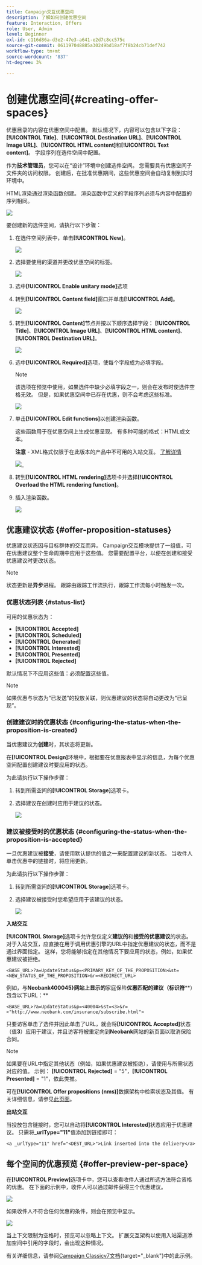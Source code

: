 ```yaml
---
title: Campaign交互优惠空间
description: 了解如何创建优惠空间
feature: Interaction, Offers
role: User, Admin
level: Beginner
exl-id: c116d86a-d3e2-47e3-a641-e2d7c8cc575c
source-git-commit: 061197048885a30249bd18af7f8b24cb71def742
workflow-type: tm+mt
source-wordcount: '837'
ht-degree: 3%

---
```


# 创建优惠空间{#creating-offer-spaces}

优惠目录的内容在优惠空间中配置。 默认情况下，内容可以包含以下字段： **[!UICONTROL Title]**、**[!UICONTROL Destination URL]**、**[!UICONTROL Image URL]**、**[!UICONTROL HTML content]**&#x200B;和&#x200B;**[!UICONTROL Text content]**。 字段序列在选件空间中配置。

作为&#x200B;**技术管理员**，您可以在“设计”环境中创建选件空间。 您需要具有优惠空间子文件夹的访问权限。 创建后，在批准优惠期间，这些优惠空间会自动复制到实时环境中。

HTML渲染通过渲染函数创建。 渲染函数中定义的字段序列必须与内容中配置的序列相同。

![](assets/offer_space_create_009.png)

要创建新的选件空间，请执行以下步骤：

1. 在选件空间列表中，单击&#x200B;**[!UICONTROL New]**。

   ![](assets/offer_space_create_001.png)

1. 选择要使用的渠道并更改优惠空间的标签。

   ![](assets/offer_space_create_002.png)

1. 选中&#x200B;**[!UICONTROL Enable unitary mode]**&#x200B;选项

1. 转到&#x200B;**[!UICONTROL Content field]**&#x200B;窗口并单击&#x200B;**[!UICONTROL Add]**。

   ![](assets/offer_space_create_003.png)

1. 转到&#x200B;**[!UICONTROL Content]**&#x200B;节点并按以下顺序选择字段： **[!UICONTROL Title]**、**[!UICONTROL Image URL]**、**[!UICONTROL HTML content]**、**[!UICONTROL Destination URL]**。

   ![](assets/offer_space_create_004.png)

1. 选中&#x200B;**[!UICONTROL Required]**&#x200B;选项，使每个字段成为必填字段。

   >[!NOTE]
   >
   >该选项在预览中使用，如果选件中缺少必填字段之一，则会在发布时使选件空格无效。 但是，如果优惠空间中已存在优惠，则不会考虑这些标准。

   ![](assets/offer_space_create_005.png)

1. 单击&#x200B;**[!UICONTROL Edit functions]**&#x200B;以创建渲染函数。

   这些函数用于在优惠空间上生成优惠呈现。 有多种可能的格式：HTML或文本。

   **注意** - XML格式仅限于在此版本的产品中不可用的入站交互。 [了解详情](../start/v7-to-v8.md#gs-unavailable-features)

   ![](assets/offer_space_create_006.png)_

1. 转到&#x200B;**[!UICONTROL HTML rendering]**&#x200B;选项卡并选择&#x200B;**[!UICONTROL Overload the HTML rendering function]**。
1. 插入渲染函数。

   ![](assets/offer_space_create_007.png)

## 优惠建议状态 {#offer-proposition-statuses}

优惠建议状态因与目标群体的交互而异。 Campaign交互模块提供了一组值，可在优惠建议整个生命周期中应用于这些值。 您需要配置平台，以便在创建和接受优惠建议时更改状态。

>[!NOTE]
>
>状态更新是&#x200B;**异步**&#x200B;进程。 跟踪由跟踪工作流执行，跟踪工作流每小时触发一次。

### 优惠状态列表 {#status-list}

可用的优惠状态为：

* **[!UICONTROL Accepted]**
* **[!UICONTROL Scheduled]**
* **[!UICONTROL Generated]**
* **[!UICONTROL Interested]**
* **[!UICONTROL Presented]**
* **[!UICONTROL Rejected]**

默认情况下不应用这些值：必须配置这些值。

>[!NOTE]
>
>如果优惠与状态为“已发送”的投放关联，则优惠建议的状态将自动更改为“已呈现”。

### 创建建议时的优惠状态 {#configuring-the-status-when-the-proposition-is-created}

当优惠建议为&#x200B;**创建**&#x200B;时，其状态将更新。

在&#x200B;**[!UICONTROL Design]**&#x200B;环境中，根据要在优惠报表中显示的信息，为每个优惠空间配置创建建议时要应用的状态。

为此请执行以下操作步骤：

1. 转到所需空间的&#x200B;**[!UICONTROL Storage]**&#x200B;选项卡。
1. 选择建议在创建时应用于建议的状态。

   ![](assets/offer_update_status_001.png)

### 建议被接受时的优惠状态 {#configuring-the-status-when-the-proposition-is-accepted}

一旦优惠建议被&#x200B;**接受**，请使用默认提供的值之一来配置建议的新状态。 当收件人单击优惠中的链接时，将应用更新。

为此请执行以下操作步骤：

1. 转到所需空间的&#x200B;**[!UICONTROL Storage]**&#x200B;选项卡。
1. 选择建议被接受时您希望应用于该建议的状态。

   ![](assets/offer_update_status_002.png)


**入站交互**

**[!UICONTROL Storage]**&#x200B;选项卡允许您仅定义&#x200B;**建议的**&#x200B;和&#x200B;**接受的优惠建议**&#x200B;的状态。 对于入站交互，应直接在用于调用优惠引擎的URL中指定优惠建议的状态，而不是通过界面指定。 这样，您将能够指定在其他情况下要应用的状态，例如，如果优惠建议被拒绝。

```
<BASE_URL>?a=UpdateStatus&p=<PRIMARY_KEY_OF_THE_PROPOSITION>&st=<NEW_STATUS_OF_THE_PROPOSITION>&r=<REDIRECT_URL>
```

例如，与&#x200B;**Neobank400045}网站上显示的**&#x200B;家庭保险&#x200B;**优惠匹配的建议（标识符****）包含以下URL：**

```
<BASE_URL>?a=UpdateStatus&p=<40004>&st=<3>&r=<"http://www.neobank.com/insurance/subscribe.html">
```

只要访客单击了选件并因此单击了URL，就会将&#x200B;**[!UICONTROL Accepted]**&#x200B;状态（值&#x200B;**3**）应用于建议，并且访客将被重定向到&#x200B;**Neobank**&#x200B;网站的新页面以取消保险合同。

>[!NOTE]
>
>如果要在URL中指定其他状态（例如，如果优惠建议被拒绝），请使用与所需状态对应的值。 示例： **[!UICONTROL Rejected]** = &quot;5&quot;，**[!UICONTROL Presented]** = &quot;1&quot;，依此类推。
>
>可在&#x200B;**[!UICONTROL Offer propositions (nms)]**&#x200B;数据架构中检索状态及其值。 有关详细信息，请参见[此页面](../dev/create-schema.md)。

**出站交互**

当投放包含链接时，您可以自动将&#x200B;**[!UICONTROL Interested]**&#x200B;状态应用于优惠建议。 只需将&#x200B;**_urlType=&quot;11&quot;**&#x200B;值添加到链接即可：

```
<a _urlType="11" href="<DEST_URL>">Link inserted into the delivery</a>
```

## 每个空间的优惠预览 {#offer-preview-per-space}

在&#x200B;**[!UICONTROL Preview]**&#x200B;选项卡中，您可以查看收件人通过所选方法符合资格的优惠。 在下面的示例中，收件人可以通过邮件获得三个优惠建议。

![](assets/offer_space_overview_002.png)

如果收件人不符合任何优惠的条件，则会在预览中显示。

![](assets/offer_space_overview_001.png)


当上下文限制为空格时，预览可以忽略上下文。 扩展交互架构以使用入站渠道添加空间中引用的字段时，会出现这种情况。

有关详细信息，请参阅[Campaign Classicv7文档](https://experienceleague.adobe.com/docs/campaign-classic/using/managing-offers/advanced-parameters/extension-example.html){target="_blank"}中的此示例。
